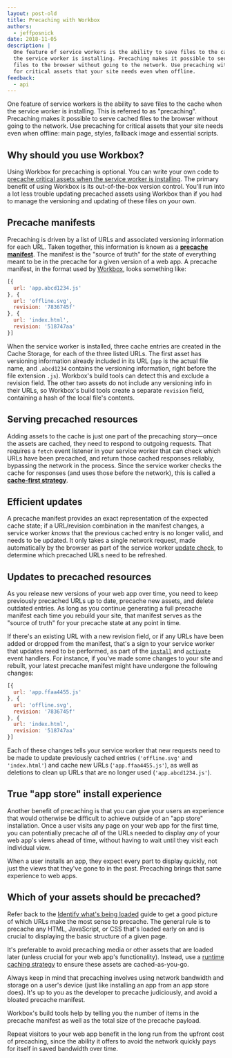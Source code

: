 ```yaml
---
layout: post-old
title: Precaching with Workbox
authors:
  - jeffposnick
date: 2018-11-05
description: |
  One feature of service workers is the ability to save files to the cache when
  the service worker is installing. Precaching makes it possible to serve cached
  files to the browser without going to the network. Use precaching with Workbox
  for critical assets that your site needs even when offline.
feedback:
  - api
---
```


One feature of service workers is the ability to save files to the cache when
the service worker is installing. This is referred to as "precaching".
Precaching makes it possible to serve cached files to the browser without going
to the network. Use precaching for critical assets that your site needs even
when offline: main page, styles, fallback image and essential scripts.

## Why should you use Workbox?

Using Workbox for precaching is optional. You can write your own code to
[precache critical assets when the service worker is installing](https://developers.google.com/web/ilt/pwa/caching-files-with-service-worker).
The primary benefit of using Workbox is its out-of-the-box version control.
You'll run into a lot less trouble updating precached assets using Workbox than
if you had to manage the versioning and updating of these files on your own.

## Precache manifests

Precaching is driven by a list of URLs and associated versioning information for
each URL. Taken together, this information is known as a
[**precache manifest**](https://developers.google.com/web/tools/workbox/modules/workbox-precaching#explanation_of_the_precache_list).
The manifest is the "source of truth" for the state of everything meant to be in
the precache for a given version of a web app. A precache manifest, in the
format used by [Workbox](https://developers.google.com/web/tools/workbox/),
looks something like:

```js
[{
  url: 'app.abcd1234.js'
}, {
  url: 'offline.svg',
  revision: '7836745f'
}, {
  url: 'index.html',
  revision: '518747aa'
}]
```

When the service worker is installed, three cache entries are created in the
Cache Storage, for each of the three listed URLs. The first asset has versioning
information already included in its URL (`app` is the actual file name, and
`.abcd1234` contains the versioning information, right before the file extension
`.js`). Workbox's build tools can detect this and exclude a revision field. The
other two assets do not include any versioning info in their URLs, so Workbox's
build tools create a separate `revision` field, containing a hash of the local
file's contents.

## Serving precached resources

Adding assets to the cache is just one part of the precaching story—once the
assets are cached, they need to respond to outgoing requests. That requires a
`fetch` event listener in your service worker that can check which URLs have
been precached, and return those cached responses reliably, bypassing the
network in the process. Since the service worker checks the cache for responses
(and uses those before the network), this is called a
[**cache-first strategy**](https://developers.google.com/web/tools/workbox/modules/workbox-strategies#cache_first_cache_falling_back_to_network).

## Efficient updates

A precache manifest provides an exact representation of the expected cache
state; if a URL/revision combination in the manifest changes, a service worker
_knows_ that the previous cached entry is no longer valid, and needs to be
updated. It only takes a single network request, made automatically by the
browser as part of the service worker
[update check](https://developers.google.com/web/fundamentals/primers/service-workers/lifecycle#updates),
to determine which precached URLs need to be refreshed.

## Updates to precached resources

As you release new versions of your web app over time, you need to keep
previously precached URLs up to date, precache new assets, and delete outdated
entries. As long as you continue generating a full precache manifest each time
you rebuild your site, that manifest serves as the "source of truth" for your
precache state at any point in time.

If there's an existing URL with a new revision field, or if any URLs have been
added or dropped from the manifest, that's a sign to your service worker that
updates need to be performed, as part of the
[`install`](https://developers.google.com/web/fundamentals/primers/service-workers/lifecycle#install_1)
and
[`activate`](https://developers.google.com/web/fundamentals/primers/service-workers/lifecycle#activate_1)
event handlers. For instance, if you've made some changes to your site and
rebuilt, your latest precache manifest might have undergone the following
changes:

```js
[{
  url: 'app.ffaa4455.js'
}, {
  url: 'offline.svg',
  revision: '7836745f'
}, {
  url: 'index.html',
  revision: '518747aa'
}]
```

Each of these changes tells your service worker that new requests need to be
made to update previously cached entries (`'offline.svg'` and `'index.html'`)
and cache new URLs (`'app.ffaa4455.js'`), as well as deletions to clean up URLs
that are no longer used (`'app.abcd1234.js'`).

## True "app store" install experience

Another benefit of precaching is that you can give your users an experience that
would otherwise be difficult to achieve outside of an "app store"
installation. Once a user visits any page on your web app for the first time,
you can potentially precache _all_ of the URLs needed to display _any_ of your
web app's views ahead of time, without having to wait until they visit each
individual view.

When a user installs an app, they expect every part to display quickly,
not just the views that they've gone to in the past. Precaching brings that same
experience to web apps.

## Which of your assets should be precached?

Refer back to the [Identify what's being
loaded](/identify-resources-via-network-panel/) guide to get a good
picture of which URLs make the most sense to precache. The general rule is to
precache any HTML, JavaScript, or CSS that's loaded early on and is crucial to
displaying the basic structure of a given page.

It's preferable to avoid precaching media or other assets that are loaded later
(unless crucial for your web app's functionality). Instead, use a [runtime
caching strategy](/runtime-caching-with-workbox/) to ensure these
assets are cached-as-you-go.

Always keep in mind that precaching involves using network bandwidth and storage
on a user's device (just like installing an app from an app store does).
It's up to you as the developer to precache judiciously, and avoid a bloated
precache manifest.

Workbox's build tools help by telling you the number of items in the precache
manifest as well as the total size of the precache payload.

Repeat visitors to your web app benefit in the long run from the upfront cost of
precaching, since the ability it offers to avoid the network quickly pays for
itself in saved bandwidth over time.

